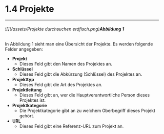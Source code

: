 # 1.4 Projekte

---

###### ![](/assets/Projekte durchsuchen   erdfisch.png)_**Abbildung 1**_

In Abbildung 1 sieht man eine Übersicht der Projekte. Es werden folgende Felder angegeben:

* **Projekt**
  * Dieses Feld gibt den Namen des Projektes an.
* **Schlüssel**
  * Dieses Feld gibt die Abkürzung \(Schlüssel\) des Projektes an.
* **Projekttyp**
  * Dieses Feld gibt die Art des Projektes an.
* **Projektleitung**
  * Dieses Feld gibt an, wer die Hauptverantwortliche Person dieses Projektes ist.
* **Projektkategorie**
  * Die Projektkategorie gibt an zu welchem Oberbegriff dieses Projekt gehört.
* **URL**
  * Dieses Feld gibt eine Referenz-URL zum Projekt an.



